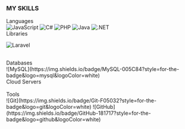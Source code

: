 ### MY SKILLS

  Languages
  <br>
  ![JavaScript](https://img.shields.io/badge/JavaScript-323330?style=for-the-badge&logo=javascript&logoColor=F7DF1E)
  ![C#](https://img.shields.io/badge/C%23-239120?style=for-the-badge&logo=c-sharp&logoColor=white)
  ![PHP](https://img.shields.io/badge/PHP-777BB4?style=for-the-badge&logo=php&logoColor=white)
  ![Java](https://img.shields.io/badge/Java-007396?style=for-the-badge&logo=java&logoColor=white)
  ![.NET](https://img.shields.io/badge/.NET-512BD4?style=for-the-badge&logo=.net&logoColor=white)
  <br>
  Libraries
  <br>
  
  ![Laravel](https://img.shields.io/badge/Laravel-FF2D20?style=for-the-badge&logo=laravel&logoColor=white)
  
  <br>
  Databases
  <br>
  ![MySQL](https://img.shields.io/badge/MySQL-005C84?style=for-the-badge&logo=mysql&logoColor=white)
  
  <br>
  Cloud Servers
  <br>
  <br>
  Tools
  <br>
  ![Git](https://img.shields.io/badge/Git-F05032?style=for-the-badge&logo=git&logoColor=white)
  ![GitHub](https://img.shields.io/badge/GitHub-181717?style=for-the-badge&logo=github&logoColor=white)
